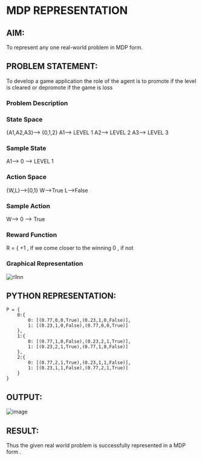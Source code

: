 # MDP REPRESENTATION

## AIM:
To represent any one real-world problem in MDP form.

## PROBLEM STATEMENT:
To develop a game application the role of the agent is to promote if the level is cleared or depromote if the game is loss

### Problem Description


### State Space
{A1,A2,A3}--> {0,1,2}
A1--> LEVEL 1
A2--> LEVEL 2 
A3--> LEVEL 3

### Sample State
A1--> 0 --> LEVEL 1

### Action Space
{W,L}-->{0,1}
W-->True
L-->False

### Sample Action
W--> 0 --> True

### Reward Function
R = { +1 , if we come closer to the winning
       0 , if not

### Graphical Representation
![rllnn](https://github.com/user-attachments/assets/fc83f34f-9d73-4dc3-be81-79c59740c45b)


## PYTHON REPRESENTATION:
```
P = {
    0:{
        0: [(0.77,0,0,True),(0.23,1,0,False)],
        1: [(0.23,1,0,False),(0.77,0,0,True)]
    },
    1:{
        0: [(0.77,1,0,False),(0.23,2,1,True)],
        1: [(0.23,2,1,True),(0.77,1,0,False)]
    },
    2:{
        0: [(0.77,2,1,True),(0.23,1,1,False)],
        1: [(0.23,1,1,False),(0.77,2,1,True)]
    }
}
```

## OUTPUT:
![image](https://github.com/user-attachments/assets/7de4f369-9398-4534-846b-d7b3c5175ce5)


## RESULT:
Thus the given real world problem is successfully represented in a MDP form .

